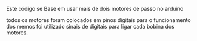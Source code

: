 Este código se Base em usar mais de dois motores de passo no arduino

todos os motores foram colocados em pinos digitais
para o funcionamento dos memos foi utilizado sinais de digitais para ligar cada bobina dos motores.
